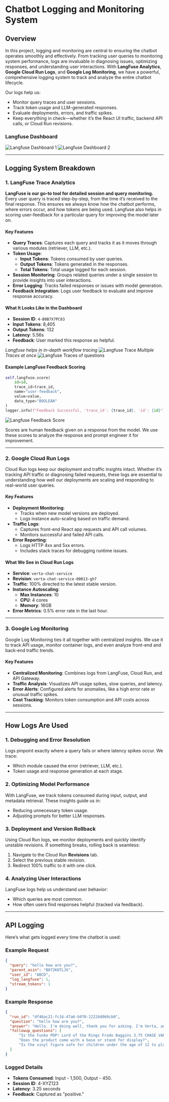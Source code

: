 # **Chatbot Logging and Monitoring System**

## **Overview**

In this project, logging and monitoring are central to ensuring the chatbot operates smoothly and effectively. From tracking user queries to monitoring system performance, logs are invaluable in diagnosing issues, optimizing responses, and understanding user interactions. With **LangFuse Analytics**, **Google Cloud Run Logs**, and **Google Log Monitoring**, we have a powerful, comprehensive logging system to track and analyze the entire chatbot lifecycle.

Our logs help us:
- Monitor query traces and user sessions.
- Track token usage and LLM-generated responses.
- Evaluate deployments, errors, and traffic spikes.
- Keep everything in check—whether it’s the React UI traffic, backend API calls, or Cloud Run revisions.


### Langfuse Dashboard
![Langfuse Dashboard 1](../media/Langfuse_Dashboard.png)
![Langfuse Dashboard 2](../media/Langfuse_Dashboard_1.png)

---

## **Logging System Breakdown**

### **1. LangFuse Trace Analytics**
**LangFuse is our go-to tool for detailed session and query monitoring.** Every user query is traced step-by-step, from the time it’s received to the final response. This ensures we always know how the chatbot performs, where errors occur, and how tokens are being used. Langfuse also helps in scoring user-feedback for a particular query for improving the model later on.

#### **Key Features**
- **Query Traces**:
  Captures each query and tracks it as it moves through various modules (retriever, LLM, etc.).
- **Token Usage**:
  - **Input Tokens**: Tokens consumed by user queries.
  - **Output Tokens**: Tokens generated in the responses.
  - **Total Tokens**: Total usage logged for each session.
- **Session Monitoring**:
  Groups related queries under a single session to provide insights into user interactions.
- **Error Logging**:
  Tracks failed responses or issues with model generation.
- **Feedback Integration**:
  Logs user feedback to evaluate and improve response accuracy.

#### **What It Looks Like in the Dashboard**
- **Session ID**: `4-B0B7X7PC83`
- **Input Tokens**: 8,405
- **Output Tokens**: 132
- **Latency**: 5.56s
- **Feedback**: User marked this response as helpful.

*Langfuse helps in in-depth workflow tracing*
![Langfuse Trace](../media/Trace.png)
*Multiple Traces at once*
![Langfuse Traces of questions  ](../media/Traces1.png)

#### **Example LangFuse Feedback Scoring**
```python
self.langfuse.score(
    id=id,
    trace_id=trace_id,
    name="user-feedback",
    value=value,
    data_type="BOOLEAN"
)
logger.info(f"Feedback Successful, 'trace_id': {trace_id}, 'id': {id}")
```
![Langfuse Feedback Score](../media/Langfuse_Feedback_score.png)

Scores are human feedback given on a response from the model. We use these scores to analyze the response and prompt engineer it for improvement.

---

### **2. Google Cloud Run Logs**
Cloud Run logs keep our deployment and traffic insights intact. Whether it’s tracking API traffic or diagnosing failed requests, these logs are essential to understanding how well our deployments are scaling and responding to real-world user queries.

#### **Key Features**
- **Deployment Monitoring**:
  - Tracks when new model versions are deployed.
  - Logs instance auto-scaling based on traffic demand.
- **Traffic Logs**:
  - Captures front-end React app requests and API call volumes.
  - Monitors successful and failed API calls.
- **Error Reporting**:
  - Logs HTTP 4xx and 5xx errors.
  - Includes stack traces for debugging runtime issues.

#### **What We See in Cloud Run Logs**
- **Service**: `verta-chat-service`
- **Revision**: `verta-chat-service-00013-gh7`
- **Traffic**: 100% directed to the latest stable version.
- **Instance Autoscaling**:
  - **Max Instances**: 10
  - **CPU**: 4 cores
  - **Memory**: 16GB
- **Error Metrics**: 0.5% error rate in the last hour.

---

### **3. Google Log Monitoring**
Google Log Monitoring ties it all together with centralized insights. We use it to track API usage, monitor container logs, and even analyze front-end and back-end traffic trends.

#### **Key Features**
- **Centralized Monitoring**:
  Combines logs from LangFuse, Cloud Run, and API Gateway.
- **Traffic Analysis**:
  Visualizes API usage spikes, slow queries, and latency.
- **Error Alerts**:
  Configured alerts for anomalies, like a high error rate or unusual traffic spikes.
- **Cost Tracking**:
  Monitors token consumption and API costs across sessions.

---

## **How Logs Are Used**

### **1. Debugging and Error Resolution**
Logs pinpoint exactly where a query fails or where latency spikes occur. We trace:
- Which module caused the error (retriever, LLM, etc.).
- Token usage and response generation at each stage.

### **2. Optimizing Model Performance**
With LangFuse, we track tokens consumed during input, output, and metadata retrieval. These insights guide us in:
- Reducing unnecessary token usage.
- Adjusting prompts for better LLM responses.

### **3. Deployment and Version Rollback**
Using Cloud Run logs, we monitor deployments and quickly identify unstable revisions. If something breaks, rolling back is seamless:
1. Navigate to the Cloud Run **Revisions** tab.
2. Select the previous stable revision.
3. Redirect 100% traffic to it with one click.

### **4. Analyzing User Interactions**
LangFuse logs help us understand user behavior:
- Which queries are most common.
- How often users find responses helpful (tracked via feedback).

---

## **API Logging**

Here’s what gets logged every time the chatbot is used:

### **Example Request**
```json
{
  "query": "hello how are you?",
  "parent_asin": "B072K6TLJX",
  "user_id": "ABCD",
  "log_langfuse": 1,
  "stream_tokens": 1
}
```

### **Example Response**
```json
{
  "run_id": "df46ac21-fc16-47a6-b970-12224d060cb0",
  "question": "hello how are you?",
  "answer": "Hello. I'm doing well, thank you for asking. I'm Verta, an advanced AI assistant here to help you with any product-related inquiries you may have. I'm ready to provide you with clear, accurate, and insightful responses to support your decision-making process. How can I assist you today?",
  "followup_questions": [
      "Is the Funko POP! Lord of the Rings Frodo Baggins 3.75 CHASE VARIANT Vinyl Figure suitable for display in an office setting?",
      "Does the product come with a base or stand for display?",
      "Is the vinyl figure safe for children under the age of 12 to play with?"
  ]
}
```

### **Logged Details**
- **Tokens Consumed**: Input - 1,500, Output - 450.
- **Session ID**: 4-XYZ123
- **Latency**: 3.25 seconds
- **Feedback**: Captured as "positive."